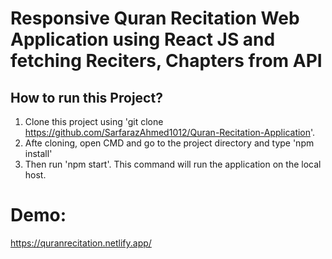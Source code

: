 # Responsive Quran Recitation Web Application using React JS and fetching Reciters, Chapters from API

## How to run this Project?
1) Clone this project using 'git clone https://github.com/SarfarazAhmed1012/Quran-Recitation-Application'.
2) Afte cloning, open CMD and go to the project directory and type 'npm install'
3) Then run 'npm start'. This command will run the application on the local host.

# Demo:
https://quranrecitation.netlify.app/
